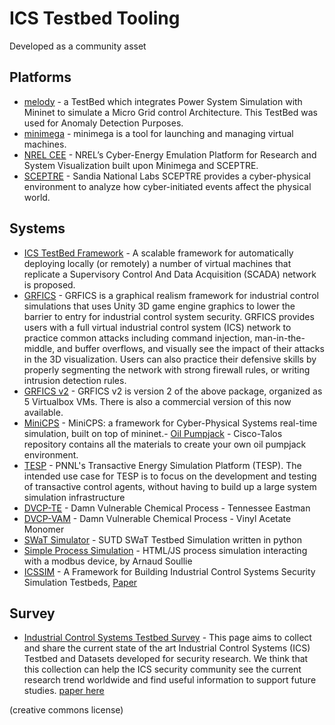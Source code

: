 # ICS Testbed Tooling

Developed as a community asset

## Platforms

- [melody](https://github.com/iti/melody) - a TestBed which integrates Power System Simulation with Mininet to simulate a Micro Grid control Architecture. This TestBed was used for Anomaly Detection Purposes.
- [minimega](https://github.com/sandia-minimega/minimega) - minimega is a tool for launching and managing virtual machines.
- [NREL CEE](https://www.nrel.gov/docs/fy20osti/74142.pdf) - NREL’s Cyber-Energy Emulation Platform for Research and System Visualization built upon Minimega and SCEPTRE.
- [SCEPTRE](https://www.osti.gov/servlets/purl/1376989) - Sandia National Labs SCEPTRE provides a cyber-physical environment to analyze how cyber-initiated events affect the physical world.

## Systems
- [ICS TestBed Framework](https://github.com/PMaynard/ICS-TestBed-Framework) - A scalable framework for automatically deploying locally (or remotely) a number of virtual machines that replicate a Supervisory Control And Data Acquisition (SCADA) network is proposed.
- [GRFICS](https://github.com/djformby/GRFICS) - GRFICS is a graphical realism framework for industrial control simulations that uses Unity 3D game engine graphics to lower the barrier to entry for industrial control system security. GRFICS provides users with a full virtual industrial control system (ICS) network to practice common attacks including command injection, man-in-the-middle, and buffer overflows, and visually see the impact of their attacks in the 3D visualization. Users can also practice their defensive skills by properly segmenting the network with strong firewall rules, or writing intrusion detection rules.
- [GRFICS v2](https://github.com/Fortiphyd/GRFICSv2) - GRFICS v2 is version 2 of the above package, organized as 5 Virtualbox VMs. There is also a commercial version of this now available.
- [MiniCPS](https://github.com/scy-phy/minicps) - MiniCPS: a framework for Cyber-Physical Systems real-time simulation, built on top of mininet.- [Oil Pumpjack](https://github.com/Cisco-Talos/oil-pumpjack) - Cisco-Talos repository contains all the materials to create your own oil pumpjack environment.
- [TESP](https://github.com/pnnl/tesp/) - PNNL's Transactive Energy Simulation Platform (TESP). The intended use case for TESP is to focus on the development and testing of transactive control agents, without having to build up a large system simulation infrastructure
- [DVCP-TE](https://github.com/satejnik/DVCP-TE) - Damn Vulnerable Chemical Process - Tennessee Eastman
- [DVCP-VAM](https://github.com/satejnik/DVCP-VAM) - Damn Vulnerable Chemical Process - Vinyl Acetate Monomer
- [SWaT Simulator](https://github.com/yuqiChen94/Swat_Simulator) - SUTD SWaT Testbed Simulation written in python
- [Simple Process Simulation](https://github.com/arnaudsoullie/simple-process-simulation) - HTML/JS process simulation interacting with a modbus device, by Arnaud Soullie
- [ICSSIM](https://github.com/AlirezaDehlaghi/ICSSIM) - A Framework for Building Industrial Control Systems Security Simulation Testbeds, [Paper](https://arxiv.org/abs/2210.13325)


## Survey

- [Industrial Control Systems Testbed Survey](https://spritz.math.unipd.it/projects/ics_survey/) - This page aims to collect and share the current state of the art Industrial Control Systems (ICS) Testbed and Datasets developed for security research. We think that this collection can help the ICS security community see the current research trend worldwide and find useful information to support future studies. [paper here](https://arxiv.org/abs/2102.05631)

(creative commons license)
